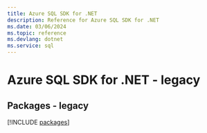 ```yaml
---
title: Azure SQL SDK for .NET
description: Reference for Azure SQL SDK for .NET
ms.date: 03/06/2024
ms.topic: reference
ms.devlang: dotnet
ms.service: sql
---
```

# Azure SQL SDK for .NET - legacy
## Packages - legacy
[!INCLUDE [packages](sql-index.md)]